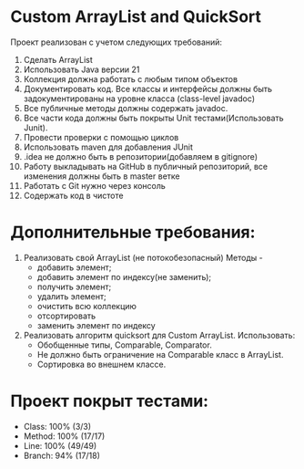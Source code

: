 # Custom ArrayList and QuickSort

Проект реализован с учетом следующих требований:

1. Сделать ArrayList
2. Использовать Java версии 21
3. Коллекция должна работать с любым типом объектов
4. Документировать код. Все классы и интерфейсы
   должны быть задокументированы на уровне класса (class-level javadoc)
5. Все публичные методы должны содержать javadoc.
6. Все части кода должны быть покрыты Unit тестами(Использовать
   Junit).
7. Провести проверки с помощью циклов
8. Использовать maven для добавления JUnit
9. .idea не должно быть в репозитории(добавляем в gitignore)
10. Работу выкладывать на GitHub в публичный репозиторий, все
    изменения должны быть в master ветке
11. Работать с Git нужно через консоль
12. Содержать код в чистоте

# Дополнительные требования:

1. Реализовать свой ArrayList (не потокобезопасный) Методы -
    - добавить элемент;
    - добавить элемент по индексу(не заменить);
    - получить элемент;
    - удалить элемент;
    - очистить всю коллекцию
    - отсортировать
    - заменить элемент по индексу
2. Реализовать алгоритм quicksort для Custom ArrayList. Использовать:
    - Обобщенные типы, Comparable, Comparator. 
    - Не должно быть ограничение на Comparable класс в ArrayList. 
    - Сортировка во внешнем классе.
   
# Проект покрыт тестами:
- Class: 100% (3/3)	
- Method: 100% (17/17)	
- Line: 100% (49/49)
- Branch: 94% (17/18)